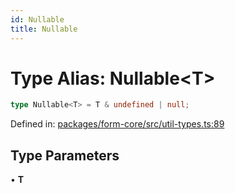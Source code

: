 ```yaml
---
id: Nullable
title: Nullable
---
```


<!-- DO NOT EDIT: this page is autogenerated from the type comments -->

# Type Alias: Nullable\<T\>

```ts
type Nullable<T> = T & undefined | null;
```

Defined in: [packages/form-core/src/util-types.ts:89](https://github.com/TanStack/form/blob/main/packages/form-core/src/util-types.ts#L89)

## Type Parameters

• **T**
